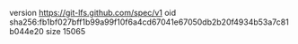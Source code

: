 version https://git-lfs.github.com/spec/v1
oid sha256:fb1bf027bff1b99a99f10f6a4cd67041e67050db2b20f4934b53a7c81b044e20
size 15065
